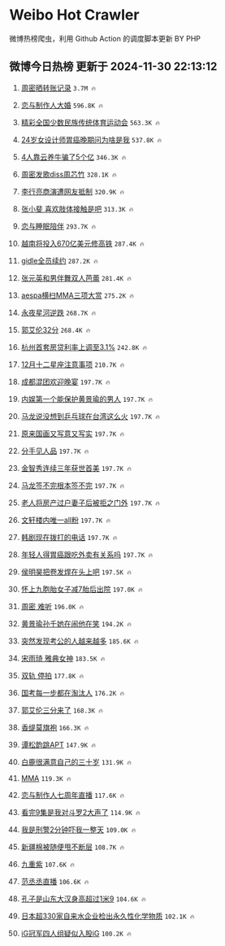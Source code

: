# Weibo Hot Crawler 



微博热榜爬虫，利用 Github Action 的调度脚本更新 BY PHP 


## 微博今日热榜 更新于 2024-11-30 22:13:12 
1. [周密晒转账记录](https://s.weibo.com/weibo?q=%23%E5%91%A8%E5%AF%86%E6%99%92%E8%BD%AC%E8%B4%A6%E8%AE%B0%E5%BD%95%23&t=31&band_rank=1&Refer=top) `3.7M 🔥` 

1. [恋与制作人大婚](https://s.weibo.com/weibo?q=%23%E6%81%8B%E4%B8%8E%E5%88%B6%E4%BD%9C%E4%BA%BA%E5%A4%A7%E5%A9%9A%23&t=31&band_rank=2&Refer=top) `596.8K 🔥` 

1. [精彩全国少数民族传统体育运动会](https://s.weibo.com/weibo?q=%23%E7%B2%BE%E5%BD%A9%E5%85%A8%E5%9B%BD%E5%B0%91%E6%95%B0%E6%B0%91%E6%97%8F%E4%BC%A0%E7%BB%9F%E4%BD%93%E8%82%B2%E8%BF%90%E5%8A%A8%E4%BC%9A%23&t=31&band_rank=3&Refer=top) `563.3K 🔥` 

1. [24岁女设计师胃癌晚期问为啥是我](https://s.weibo.com/weibo?q=%2324%E5%B2%81%E5%A5%B3%E8%AE%BE%E8%AE%A1%E5%B8%88%E8%83%83%E7%99%8C%E6%99%9A%E6%9C%9F%E9%97%AE%E4%B8%BA%E5%95%A5%E6%98%AF%E6%88%91%23&t=31&band_rank=4&Refer=top) `537.8K 🔥` 

1. [4人靠云养牛骗了5个亿](https://s.weibo.com/weibo?q=%234%E4%BA%BA%E9%9D%A0%E4%BA%91%E5%85%BB%E7%89%9B%E9%AA%97%E4%BA%865%E4%B8%AA%E4%BA%BF%23&t=31&band_rank=5&Refer=top) `346.3K 🔥` 

1. [周密发歌diss周芯竹](https://s.weibo.com/weibo?q=%E5%91%A8%E5%AF%86%E5%8F%91%E6%AD%8Cdiss%E5%91%A8%E8%8A%AF%E7%AB%B9&t=31&band_rank=6&Refer=top) `328.1K 🔥` 

1. [李行亮商演遭网友抵制](https://s.weibo.com/weibo?q=%23%E6%9D%8E%E8%A1%8C%E4%BA%AE%E5%95%86%E6%BC%94%E9%81%AD%E7%BD%91%E5%8F%8B%E6%8A%B5%E5%88%B6%23&t=31&band_rank=7&Refer=top) `320.9K 🔥` 

1. [张小斐 喜欢肢体接触是吧](https://s.weibo.com/weibo?q=%E5%BC%A0%E5%B0%8F%E6%96%90%20%E5%96%9C%E6%AC%A2%E8%82%A2%E4%BD%93%E6%8E%A5%E8%A7%A6%E6%98%AF%E5%90%A7&t=31&band_rank=8&Refer=top) `313.3K 🔥` 

1. [恋与睡眠陪伴](https://s.weibo.com/weibo?q=%23%E6%81%8B%E4%B8%8E%E7%9D%A1%E7%9C%A0%E9%99%AA%E4%BC%B4%23&t=31&band_rank=9&Refer=top) `293.7K 🔥` 

1. [越南将投入670亿美元修高铁](https://s.weibo.com/weibo?q=%23%E8%B6%8A%E5%8D%97%E5%B0%86%E6%8A%95%E5%85%A5670%E4%BA%BF%E7%BE%8E%E5%85%83%E4%BF%AE%E9%AB%98%E9%93%81%23&t=31&band_rank=10&Refer=top) `287.4K 🔥` 

1. [gidle全员续约](https://s.weibo.com/weibo?q=%23gidle%E5%85%A8%E5%91%98%E7%BB%AD%E7%BA%A6%23&t=31&band_rank=11&Refer=top) `287.2K 🔥` 

1. [张元英和男伴舞双人芭蕾](https://s.weibo.com/weibo?q=%23%E5%BC%A0%E5%85%83%E8%8B%B1%E5%92%8C%E7%94%B7%E4%BC%B4%E8%88%9E%E5%8F%8C%E4%BA%BA%E8%8A%AD%E8%95%BE%23&t=31&band_rank=12&Refer=top) `281.4K 🔥` 

1. [aespa横扫MMA三项大赏](https://s.weibo.com/weibo?q=%23aespa%E6%A8%AA%E6%89%ABMMA%E4%B8%89%E9%A1%B9%E5%A4%A7%E8%B5%8F%23&t=31&band_rank=13&Refer=top) `275.2K 🔥` 

1. [永夜星河逆跌](https://s.weibo.com/weibo?q=%E6%B0%B8%E5%A4%9C%E6%98%9F%E6%B2%B3%E9%80%86%E8%B7%8C&t=31&band_rank=14&Refer=top) `268.7K 🔥` 

1. [郭艾伦32分](https://s.weibo.com/weibo?q=%E9%83%AD%E8%89%BE%E4%BC%A632%E5%88%86&t=31&band_rank=15&Refer=top) `268.4K 🔥` 

1. [杭州首套房贷利率上调至3.1%](https://s.weibo.com/weibo?q=%23%E6%9D%AD%E5%B7%9E%E9%A6%96%E5%A5%97%E6%88%BF%E8%B4%B7%E5%88%A9%E7%8E%87%E4%B8%8A%E8%B0%83%E8%87%B33.1%25%23&t=31&band_rank=16&Refer=top) `242.8K 🔥` 

1. [12月十二星座注意事项](https://s.weibo.com/weibo?q=%2312%E6%9C%88%E5%8D%81%E4%BA%8C%E6%98%9F%E5%BA%A7%E6%B3%A8%E6%84%8F%E4%BA%8B%E9%A1%B9%23&t=31&band_rank=17&Refer=top) `210.7K 🔥` 

1. [成都混团欢迎晚宴](https://s.weibo.com/weibo?q=%23%E6%88%90%E9%83%BD%E6%B7%B7%E5%9B%A2%E6%AC%A2%E8%BF%8E%E6%99%9A%E5%AE%B4%23&t=31&band_rank=18&Refer=top) `197.7K 🔥` 

1. [内娱第一个能保护黄景瑜的男人](https://s.weibo.com/weibo?q=%E5%86%85%E5%A8%B1%E7%AC%AC%E4%B8%80%E4%B8%AA%E8%83%BD%E4%BF%9D%E6%8A%A4%E9%BB%84%E6%99%AF%E7%91%9C%E7%9A%84%E7%94%B7%E4%BA%BA&t=31&band_rank=19&Refer=top) `197.7K 🔥` 

1. [马龙说没想到乒乓球在台湾这么火](https://s.weibo.com/weibo?q=%E9%A9%AC%E9%BE%99%E8%AF%B4%E6%B2%A1%E6%83%B3%E5%88%B0%E4%B9%92%E4%B9%93%E7%90%83%E5%9C%A8%E5%8F%B0%E6%B9%BE%E8%BF%99%E4%B9%88%E7%81%AB&t=31&band_rank=20&Refer=top) `197.7K 🔥` 

1. [原来国画又写意又写实](https://s.weibo.com/weibo?q=%23%E5%8E%9F%E6%9D%A5%E5%9B%BD%E7%94%BB%E5%8F%88%E5%86%99%E6%84%8F%E5%8F%88%E5%86%99%E5%AE%9E%23&t=31&band_rank=21&Refer=top) `197.7K 🔥` 

1. [分手见人品](https://s.weibo.com/weibo?q=%E5%88%86%E6%89%8B%E8%A7%81%E4%BA%BA%E5%93%81&t=31&band_rank=22&Refer=top) `197.7K 🔥` 

1. [金智秀连续三年获世首美](https://s.weibo.com/weibo?q=%23%E9%87%91%E6%99%BA%E7%A7%80%E8%BF%9E%E7%BB%AD%E4%B8%89%E5%B9%B4%E8%8E%B7%E4%B8%96%E9%A6%96%E7%BE%8E%23&t=31&band_rank=23&Refer=top) `197.7K 🔥` 

1. [马龙签不完根本签不完](https://s.weibo.com/weibo?q=%23%E9%A9%AC%E9%BE%99%E7%AD%BE%E4%B8%8D%E5%AE%8C%E6%A0%B9%E6%9C%AC%E7%AD%BE%E4%B8%8D%E5%AE%8C%23&t=31&band_rank=24&Refer=top) `197.7K 🔥` 

1. [老人将房产过户妻子后被拒之门外](https://s.weibo.com/weibo?q=%23%E8%80%81%E4%BA%BA%E5%B0%86%E6%88%BF%E4%BA%A7%E8%BF%87%E6%88%B7%E5%A6%BB%E5%AD%90%E5%90%8E%E8%A2%AB%E6%8B%92%E4%B9%8B%E9%97%A8%E5%A4%96%23&t=31&band_rank=25&Refer=top) `197.7K 🔥` 

1. [文轩楼内唯一all粉](https://s.weibo.com/weibo?q=%23%E6%96%87%E8%BD%A9%E6%A5%BC%E5%86%85%E5%94%AF%E4%B8%80all%E7%B2%89%23&t=31&band_rank=26&Refer=top) `197.7K 🔥` 

1. [韩剧现在拨打的电话](https://s.weibo.com/weibo?q=%23%E9%9F%A9%E5%89%A7%E7%8E%B0%E5%9C%A8%E6%8B%A8%E6%89%93%E7%9A%84%E7%94%B5%E8%AF%9D%23&t=31&band_rank=27&Refer=top) `197.7K 🔥` 

1. [年轻人得胃癌跟吃外卖有关系吗](https://s.weibo.com/weibo?q=%23%E5%B9%B4%E8%BD%BB%E4%BA%BA%E5%BE%97%E8%83%83%E7%99%8C%E8%B7%9F%E5%90%83%E5%A4%96%E5%8D%96%E6%9C%89%E5%85%B3%E7%B3%BB%E5%90%97%23&t=31&band_rank=28&Refer=top) `197.7K 🔥` 

1. [侯明昊把卷发焊在头上吧](https://s.weibo.com/weibo?q=%E4%BE%AF%E6%98%8E%E6%98%8A%E6%8A%8A%E5%8D%B7%E5%8F%91%E7%84%8A%E5%9C%A8%E5%A4%B4%E4%B8%8A%E5%90%A7&t=31&band_rank=29&Refer=top) `197.5K 🔥` 

1. [怀上九胞胎女子减7胎后出院](https://s.weibo.com/weibo?q=%23%E6%80%80%E4%B8%8A%E4%B9%9D%E8%83%9E%E8%83%8E%E5%A5%B3%E5%AD%90%E5%87%8F7%E8%83%8E%E5%90%8E%E5%87%BA%E9%99%A2%23&t=31&band_rank=30&Refer=top) `197.0K 🔥` 

1. [周密 难听](https://s.weibo.com/weibo?q=%E5%91%A8%E5%AF%86%20%E9%9A%BE%E5%90%AC&t=31&band_rank=31&Refer=top) `196.0K 🔥` 

1. [黄景瑜孙千她在闹他在笑](https://s.weibo.com/weibo?q=%E9%BB%84%E6%99%AF%E7%91%9C%E5%AD%99%E5%8D%83%E5%A5%B9%E5%9C%A8%E9%97%B9%E4%BB%96%E5%9C%A8%E7%AC%91&t=31&band_rank=32&Refer=top) `194.2K 🔥` 

1. [突然发现考公的人越来越多](https://s.weibo.com/weibo?q=%23%E7%AA%81%E7%84%B6%E5%8F%91%E7%8E%B0%E8%80%83%E5%85%AC%E7%9A%84%E4%BA%BA%E8%B6%8A%E6%9D%A5%E8%B6%8A%E5%A4%9A%23&t=31&band_rank=33&Refer=top) `185.6K 🔥` 

1. [宋雨琦 雅典女神](https://s.weibo.com/weibo?q=%E5%AE%8B%E9%9B%A8%E7%90%A6%20%E9%9B%85%E5%85%B8%E5%A5%B3%E7%A5%9E&t=31&band_rank=34&Refer=top) `183.5K 🔥` 

1. [双轨 停拍](https://s.weibo.com/weibo?q=%E5%8F%8C%E8%BD%A8%20%E5%81%9C%E6%8B%8D&t=31&band_rank=35&Refer=top) `177.8K 🔥` 

1. [国考每一步都在淘汰人](https://s.weibo.com/weibo?q=%23%E5%9B%BD%E8%80%83%E6%AF%8F%E4%B8%80%E6%AD%A5%E9%83%BD%E5%9C%A8%E6%B7%98%E6%B1%B0%E4%BA%BA%23&t=31&band_rank=36&Refer=top) `176.2K 🔥` 

1. [郭艾伦三分来了](https://s.weibo.com/weibo?q=%23%E9%83%AD%E8%89%BE%E4%BC%A6%E4%B8%89%E5%88%86%E6%9D%A5%E4%BA%86%23&t=31&band_rank=37&Refer=top) `168.3K 🔥` 

1. [香缇莫旗袍](https://s.weibo.com/weibo?q=%E9%A6%99%E7%BC%87%E8%8E%AB%E6%97%97%E8%A2%8D&t=31&band_rank=38&Refer=top) `166.3K 🔥` 

1. [谭松韵跳APT](https://s.weibo.com/weibo?q=%23%E8%B0%AD%E6%9D%BE%E9%9F%B5%E8%B7%B3APT%23&t=31&band_rank=39&Refer=top) `147.9K 🔥` 

1. [白鹿很满意自己的三十岁](https://s.weibo.com/weibo?q=%E7%99%BD%E9%B9%BF%E5%BE%88%E6%BB%A1%E6%84%8F%E8%87%AA%E5%B7%B1%E7%9A%84%E4%B8%89%E5%8D%81%E5%B2%81&t=31&band_rank=40&Refer=top) `131.9K 🔥` 

1. [MMA](https://s.weibo.com/weibo?q=MMA&t=31&band_rank=41&Refer=top) `119.3K 🔥` 

1. [恋与制作人七周年直播](https://s.weibo.com/weibo?q=%E6%81%8B%E4%B8%8E%E5%88%B6%E4%BD%9C%E4%BA%BA%E4%B8%83%E5%91%A8%E5%B9%B4%E7%9B%B4%E6%92%AD&t=31&band_rank=42&Refer=top) `117.6K 🔥` 

1. [看完9集是我对斗罗2大声了](https://s.weibo.com/weibo?q=%E7%9C%8B%E5%AE%8C9%E9%9B%86%E6%98%AF%E6%88%91%E5%AF%B9%E6%96%97%E7%BD%972%E5%A4%A7%E5%A3%B0%E4%BA%86&t=31&band_rank=43&Refer=top) `114.9K 🔥` 

1. [我是刑警2分钟吓我一整天](https://s.weibo.com/weibo?q=%E6%88%91%E6%98%AF%E5%88%91%E8%AD%A62%E5%88%86%E9%92%9F%E5%90%93%E6%88%91%E4%B8%80%E6%95%B4%E5%A4%A9&t=31&band_rank=44&Refer=top) `109.0K 🔥` 

1. [新疆棉被随便甩不断层](https://s.weibo.com/weibo?q=%23%E6%96%B0%E7%96%86%E6%A3%89%E8%A2%AB%E9%9A%8F%E4%BE%BF%E7%94%A9%E4%B8%8D%E6%96%AD%E5%B1%82%23&t=31&band_rank=45&Refer=top) `108.7K 🔥` 

1. [九重紫](https://s.weibo.com/weibo?q=%E4%B9%9D%E9%87%8D%E7%B4%AB&t=31&band_rank=46&Refer=top) `107.6K 🔥` 

1. [范丞丞直播](https://s.weibo.com/weibo?q=%23%E8%8C%83%E4%B8%9E%E4%B8%9E%E7%9B%B4%E6%92%AD%23&t=31&band_rank=47&Refer=top) `106.6K 🔥` 

1. [孔子是山东大汉身高超过1米9](https://s.weibo.com/weibo?q=%23%E5%AD%94%E5%AD%90%E6%98%AF%E5%B1%B1%E4%B8%9C%E5%A4%A7%E6%B1%89%E8%BA%AB%E9%AB%98%E8%B6%85%E8%BF%871%E7%B1%B39%23&t=31&band_rank=48&Refer=top) `104.6K 🔥` 

1. [日本超330家自来水企业检出永久性化学物质](https://s.weibo.com/weibo?q=%23%E6%97%A5%E6%9C%AC%E8%B6%85330%E5%AE%B6%E8%87%AA%E6%9D%A5%E6%B0%B4%E4%BC%81%E4%B8%9A%E6%A3%80%E5%87%BA%E6%B0%B8%E4%B9%85%E6%80%A7%E5%8C%96%E5%AD%A6%E7%89%A9%E8%B4%A8%23&t=31&band_rank=49&Refer=top) `102.1K 🔥` 

1. [iG冠军四人组疑似入股iG](https://s.weibo.com/weibo?q=%23iG%E5%86%A0%E5%86%9B%E5%9B%9B%E4%BA%BA%E7%BB%84%E7%96%91%E4%BC%BC%E5%85%A5%E8%82%A1iG%23&t=31&band_rank=50&Refer=top) `100.2K 🔥` 

